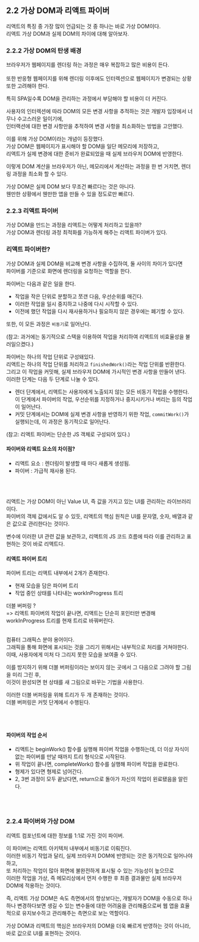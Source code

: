 ## 2.2 가상 DOM과 리액트 파이버

리액트의 특징 중 가장 많이 언급되는 것 중 하나는 바로 가상 DOM이다. <br>
리액트 가상 DOM과 실제 DOM의 차이에 대해 알아보자.

### 2.2.2 가상 DOM의 탄생 배경

브라우저가 웹페이지를 렌더링 하는 과정은 매우 복잡하고 많은 비용이 든다. <br>  
또한 반응형 웹페이지를 위해 렌더링 이후에도 인터렉션으로 웹페이지가 변경되는 상황 또한 고려해야 한다.

특히 SPA일수록 DOM을 관리하는 과정에서 부담해야 할 비용이 더 커진다.

사용자의 인터렉션에 따라 DOM의 모든 변경 사항을 추적하는 것은 개발자 입장에서 너무나 수고스러운 일이기에, <br>
인터랙션에 대한 변경 사항만을 추적하여 변경 사항을 최소화하는 방법을 고안했다.

이를 위해 가상 DOM이라는 개념이 등장했다. <br>
가상 DOM은 웹페이지가 표시해야 할 DOM을 일단 메모리에 저장하고, <br>
리액트가 실제 변경에 대한 준비가 완료되었을 때 실제 브라우저 DOM에 반영한다.

이렇게 DOM 계산을 브라우저가 아닌, 메모리에서 계산하는 과정을 한 번 거치면, 렌더링 과정을 최소화 할 수 있다.

가상 DOM은 실제 DOM 보다 무조건 빠르다는 것은 아니다. <br>
웬만한 상황에서 웬만한 앱을 만들 수 있을 정도로만 빠르다.

### 2.2.3 리액트 파이버

가상 DOM을 만드는 과정을 리액트는 어떻게 처리하고 있을까? <br>
가상 DOM과 렌더링 과정 최적화를 가능하게 해주는 리액트 파이버가 있다.

### 리액트 파이버란?

가상 DOM과 실제 DOM을 비교해 변경 사항을 수집하여, 둘 사이의 차이가 있다면 <br>
파이버를 기준으로 화면에 렌더링을 요청하는 역할을 한다.

파이버는 다음과 같은 일을 한다.

- 작업을 작은 단위로 분할하고 쪼갠 다음, 우선순위를 매긴다.
- 이러한 작업을 일시 중지하고 나중에 다시 시작할 수 있다.
- 이전에 했던 작업을 다시 재사용하거나 필요하지 않은 경우에는 폐기할 수 있다.

또한, 이 모든 과정은 `비동기`로 일어난다.

(참고: 과거에는 동기적으로 스택을 이용하여 작업을 처리하여 리액트의 비효율성을 불러일으켰다.)

파이버는 하나의 작업 단위로 구성돼있다. <br>
리액트는 하나의 작업 단위를 처리하고 `finishedWork()`라는 작업 단위를 반환한다. <br>
그리고 이 작업을 커밋해, 실제 브라우저 DOM에 가시적인 변경 사항을 만들어 낸다. <br>
이러한 단계는 다음 두 단계로 나눌 수 있다.

- 렌더 단계에서, 리액트는 사용자에게 노출되지 않는 모든 비동기 작업을 수행한다. <br>
  이 단계에서 파이버의 작업, 우선순위를 지정하거나 중지시키거나 버리는 등의 작업이 일어난다.
- 커밋 단계에서는 DOM에 실제 변경 사항을 반영하기 위한 작업, `commitWork()`가 실행되는데, 이 과정은 동기적으로 일어난다.

(참고: 리액트 파이버는 단순한 JS 객체로 구성되어 있다.)

#### 파이버와 리액트 요소의 차이점?

- 리액트 요소 : 렌더링이 발생할 때 마다 새롭게 생성됨.
- 파이버 : 가급적 재사용 된다.

<br><br>

리액트는 가상 DOM이 아닌 Value UI, 즉 값을 가지고 있는 UI를 관리하는 라이브러리이다. <br>
파이버의 객체 값에서도 알 수 있듯, 리액트의 핵심 원칙은 UI를 문자열, 숫자, 배열과 같은 값으로 관리한다는 것이다. <br>

변수에 이러한 UI 관련 값을 보관하고, 리액트의 JS 코드 흐름에 따라 이를 관리하고 표현하는 것이 바로 리액트다.

#### 리액트 파이버 트리

파이버 트리는 리액트 내부에서 2개가 존재한다.

- 현재 모습을 담은 파이버 트리
- 작업 중인 상태를 나타내는 workInProgress 트리

더블 버퍼링 ? <br>
=> 리액트 파이버의 작업이 끝나면, 리액트는 단순히 포인터만 변경해 workInProgress 트리를 현재 트리로 바꿔버린다.

<br>
컴퓨터 그래픽스 분야 용어이다. <br>
그래픽을 통해 화면에 표시되는 것을 그리기 위해서는 내부적으로 처리를 거쳐야한다. <br>
이때, 사용자에게 미처 다 그리지 못한 모습을 보여줄 수 있다. <br>

이를 방지하기 위해 더블 버퍼링이라는 보이지 않는 곳에서 그 다음으로 그려야 할 그림을 미리 그린 후, <br>
이것이 완성되면 현 상태를 새 그림으로 바꾸는 기법을 사용한다.

이러한 더블 버퍼링을 위해 트리가 두 개 존재하는 것이다. <br>
더블 버퍼링은 커밋 단계에서 수행된다.

<br><br>

#### 파이버의 작업 순서

- 리액트는 beginWork() 함수를 실행해 파이버 작업을 수행하는데, 더 이상 자식이 없는 파이버를 만날 때까지 트리 형식으로 시작된다.
- 위 작업이 끝나면, completeWork() 함수를 실행해 파이버 작업을 완료한다.
- 형제가 있다면 형제로 넘어간다.
- 2, 3번 과정이 모두 끝났다면, return으로 돌아가 자신의 작업이 왼료됐음을 알린다.

<br><br>

### 2.2.4 파이버와 가상 DOM

리액트 컴포넌트에 대한 정보를 1:1로 가진 것이 파이버.

이 파이버는 리액트 아키텍처 내부에서 비동기로 이뤄진다. <br>
이러한 비동기 작업과 달리, 실제 브라우저 DOM에 반영되는 것은 동기적으로 일어나야 하고, <br>
또 처리하는 작업이 많아 화면에 불완전하게 표시될 수 있는 가능성이 높으므로 <br>
이러한 작업을 가상, 즉 메모리상에서 먼저 수행한 후 최종 결과물만 실제 브라우저 DOM에 적용하는 것이다.

즉, 리액트 가상 DOM은 속도 측면에서의 향상보다는, 개발자가 DOM을 수동으로 하나하나 변경하다보면 생길 수 있는 변수들에 대한 어려움을 관리해줌으로써 웹 앱을 효율적으로 유지보수하고 관리해주는 측면으로 보는 역할이다.

가상 DOM과 리액트의 핵심은 브라우저의 DOM을 더욱 빠르게 반영하는 것이 아니라, 바로 값으로 UI를 표현하는 것이다.
